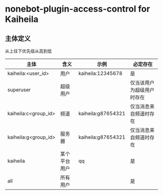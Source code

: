nonebot-plugin-access-control for Kaiheila
========

## 主体定义

从上往下优先级从高到低

| 主体                   | 含义     | 示例                 | 必定存在          |
|----------------------|--------|--------------------|---------------|
| kaiheila:<user_id>   | 用户     | kaiheila:12345678  | 是             |
| superuser            | 超级用户   |                    | 仅当该用户为超级用户时存在 |
| kaiheila:c<group_id> | 频道     | kaiheila:g87654321 | 仅当消息来自频道时存在   |
| kaiheila:g<group_id> | 服务器    | kaiheila:g87654321 | 仅当消息来自频道时存在   |
| kaiheila             | 某个平台用户 | qq                 | 是             |
| all                  | 所有用户   |                    | 是             |
